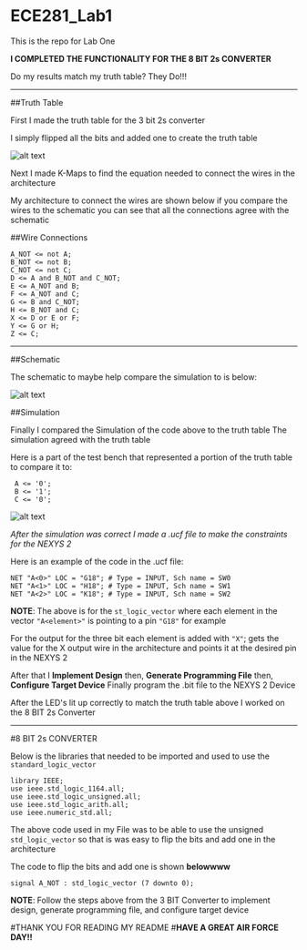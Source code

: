 ECE281_Lab1
===========

This is the repo for Lab One

**I COMPLETED THE FUNCTIONALITY FOR THE 8 BIT 2s CONVERTER**

Do my results match my truth table?
They Do!!!

*************

##Truth Table

First I made the truth table for the 3 bit 2s converter

I simply flipped all the bits and added one to create the truth table

![alt text](https://raw2.github.com/JarrodWooden/ECE281_Lab1/master/Truth_Table.jpg "Truth Table")


Next I made K-Maps to find the equation needed to connect the wires
in the architecture

My architecture to connect the wires are shown below
if you compare the wires to the schematic you can see that
all the connections agree with the schematic

##Wire Connections

```
A_NOT <= not A;
B_NOT <= not B;
C_NOT <= not C;
D <= A and B_NOT and C_NOT;
E <= A_NOT and B;
F <= A_NOT and C;
G <= B and C_NOT;
H <= B_NOT and C;
X <= D or E or F;
Y <= G or H;
Z <= C;
```

********************

##Schematic

The schematic to maybe help compare the simulation to is below:

![alt text](https://raw2.github.com/JarrodWooden/ECE281_Lab1/master/Schematic.jpg "Schematic Picture")

##Simulation

Finally I compared the Simulation of the code above to the truth table
The simulation agreed with the truth table

Here is a part of the test bench that represented a portion of the truth table 
to compare it to:

```
 A <= '0';
 B <= '1';
 C <= '0';
```

![alt text](https://raw2.github.com/JarrodWooden/ECE281_Lab1/master/Simulation_Picture.PNG "Simulation Picture")

*_After the simulation was correct I made a .ucf file to make_*
*_the constraints for the NEXYS 2_*

Here is an example of the code in the .ucf file:

```
NET "A<0>" LOC = "G18"; # Type = INPUT, Sch name = SW0
NET "A<1>" LOC = "H18"; # Type = INPUT, Sch name = SW1
NET "A<2>" LOC = "K18"; # Type = INPUT, Sch name = SW2
```

**NOTE**: The above is for the `st_logic_vector` where each element in the vector ` "A<element>" `
is pointing to a pin ` "G18" ` for example

For the output for the three bit each element is added with ` "X" `;
gets the value for the X output wire in the architecture and
points it at the desired pin in the NEXYS 2

After that I **Implement Design**
then, **Generate Programming File**
then, **Configure Target Device**
Finally program the .bit file to the NEXYS 2 Device

After the LED's lit up correctly to match the truth table above
I worked on the 8 BIT 2s Converter


***********************


#8 BIT 2s CONVERTER

Below is the libraries that needed to be imported and used to use
the `standard_logic_vector`

```
library IEEE;
use ieee.std_logic_1164.all;
use ieee.std_logic_unsigned.all;
use ieee.std_logic_arith.all;
use ieee.numeric_std.all;
```

The above code used in my File was to be able to use the unsigned `std_logic_vector`
so that is was easy to flip the bits and add one in the architecture

The code to flip the bits and add one is shown **belowwww**

```
signal A_NOT : std_logic_vector (7 downto 0);
```

**NOTE**: Follow the steps above from the 3 BIT Converter to implement design,
generate programming file, and configure target device


#THANK YOU FOR READING MY README
#**HAVE A GREAT AIR FORCE DAY!!**




